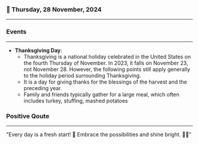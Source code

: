 ### 📅 Thursday, 28 November, 2024
------
### Events
------
- **Thanksgiving Day**: 
  - Thanksgiving is a national holiday celebrated in the United States on the fourth Thursday of November. In 2023, it falls on November 23, not November 28. However, the following points still apply generally to the holiday period surrounding Thanksgiving.
  - It is a day for giving thanks for the blessings of the harvest and the preceding year.
  - Family and friends typically gather for a large meal, which often includes turkey, stuffing, mashed potatoes
### Positive Qoute
------
"Every day is a fresh start! 🌟 Embrace the possibilities and shine bright. 💫😊"
